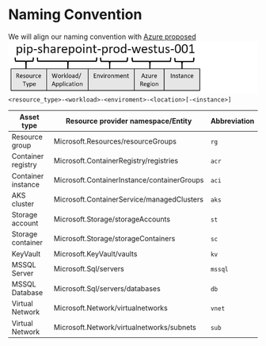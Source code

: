 # Naming Convention

We will align our naming convention with [Azure proposed](https://docs.microsoft.com/en-us/azure/cloud-adoption-framework/ready/azure-best-practices/resource-abbreviations)
![naming_convention.png](naming_convention.png)
`<resource_type>-<workload>-<enviroment>-<location>[-<instance>]`

| Asset type         | Resource provider namespace/Entity          | Abbreviation |
|--------------------|---------------------------------------------|--------------|
| Resource group     | Microsoft.Resources/resourceGroups          | `rg`         |
| Container registry | Microsoft.ContainerRegistry/registries      | `acr`        |
| Container instance | Microsoft.ContainerInstance/containerGroups | `aci`        |
| AKS cluster        | Microsoft.ContainerService/managedClusters  | `aks`        |
| Storage account    | Microsoft.Storage/storageAccounts           | `st`         |
| Storage container  | Microsoft.Storage/storageContainers         | `sc`         | 
| KeyVault           | Microsoft.KeyVault/vaults                   | `kv`         | 
| MSSQL Server       | Microsoft.Sql/servers                       | `mssql`      |
| MSSQL Database     | Microsoft.Sql/servers/databases             | `db`         |
| Virtual Network    | Microsoft.Network/virtualnetworks           | `vnet`       |
| Virtual Network    | Microsoft.Network/virtualnetworks/subnets   | `sub`        |